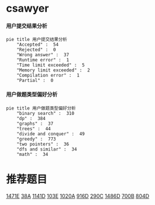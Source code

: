 # csawyer

<!-- tabs:start -->



#### **用户提交结果分析**

```mermaid
pie title 用户提交结果分析
    "Accepted" :  54
    "Rejected" :  0
    "Wrong answer" :  37
    "Runtime error" :  1
    "Time limit exceeded" :  5
    "Memory limit exceeded" :  2
    "Compilation error" :  1
    "Partial" :  0
```

#### **用户做题类型偏好分析**

```mermaid
pie title 用户做题类型偏好分析
    "binary search" :  310
    "dp" :  384
    "graphs" :  37
    "trees" :  44
    "divide and conquer" :  49
    "greedy" :  773
    "two pointers" :  36
    "dfs and similar" :  34
    "math" :  34
```



<!-- tabs:end -->
# 推荐题目
[1471E](https://codeforces.com/contest/1471/problem/E)
[38A](https://codeforces.com/contest/38/problem/A)
[1141D](https://codeforces.com/contest/1141/problem/D)
[103E](https://codeforces.com/contest/103/problem/E)
[1020A](https://codeforces.com/contest/1020/problem/A)
[916D](https://codeforces.com/contest/916/problem/D)
[290C](https://codeforces.com/contest/290/problem/C)
[1486D](https://codeforces.com/contest/1486/problem/D)
[700B](https://codeforces.com/contest/700/problem/B)
[804D](https://codeforces.com/contest/804/problem/D)
